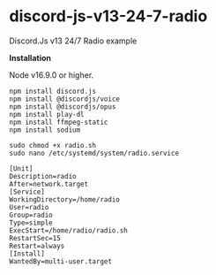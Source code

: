 # discord-js-v13-24-7-radio
Discord.Js v13 24/7 Radio example

**Installation**

Node v16.9.0 or higher.

```
npm install discord.js
npm install @discordjs/voice
npm install @discordjs/opus
npm install play-dl
npm install ffmpeg-static
npm install sodium

sudo chmod +x radio.sh
sudo nano /etc/systemd/system/radio.service

[Unit]
Description=radio
After=network.target
[Service]
WorkingDirectory=/home/radio
User=radio
Group=radio
Type=simple
ExecStart=/home/radio/radio.sh
RestartSec=15
Restart=always
[Install]
WantedBy=multi-user.target
```
